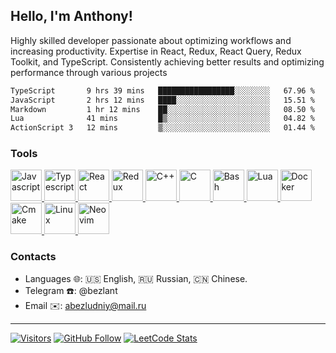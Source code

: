 ## Hello, I'm Anthony!
 
Highly skilled developer passionate about optimizing workflows and increasing productivity. Expertise in React, Redux, React Query, Redux Toolkit, and TypeScript. Consistently achieving better results and optimizing performance through various projects

<!--START_SECTION:waka-->

```txt
TypeScript       9 hrs 39 mins   █████████████████░░░░░░░░   67.96 %
JavaScript       2 hrs 12 mins   ████░░░░░░░░░░░░░░░░░░░░░   15.51 %
Markdown         1 hr 12 mins    ██░░░░░░░░░░░░░░░░░░░░░░░   08.50 %
Lua              41 mins         █▒░░░░░░░░░░░░░░░░░░░░░░░   04.82 %
ActionScript 3   12 mins         ▒░░░░░░░░░░░░░░░░░░░░░░░░   01.44 %
```

<!--END_SECTION:waka-->

### Tools
<a href="https://javascript.info/">
  <img src="https://upload.wikimedia.org/wikipedia/commons/thumb/9/99/Unofficial_JavaScript_logo_2.svg/1200px-Unofficial_JavaScript_logo_2.svg.png" alt="Javascript" width="50"/>
</a>
<a href="https://www.typescriptlang.org/">
  <img src="https://raw.githubusercontent.com/maciejkorsan/typescript-blue/master/logo.svg?sanitize=true" alt="Typescript" width="50"/>
</a>
<a href="https://reactjs.org/">
  <img src="https://upload.wikimedia.org/wikipedia/commons/thumb/a/a7/React-icon.svg/2300px-React-icon.svg.png" alt="React" width="50"/>
</a>
<a href="https://redux-toolkit.js.org/">
  <img src="https://d33wubrfki0l68.cloudfront.net/0834d0215db51e91525a25acf97433051f280f2f/c30f5/img/redux.svg" alt="Redux" width="50"/>
</a>
<a href="https://isocpp.org/">
  <img src="https://i.imgur.com/Ao2P8iG.png" alt="C++" width="50"/>
</a>
<a href="https://en.wikipedia.org/wiki/C_(programming_language)">
  <img src="https://i.imgur.com/zINUxVf.png" alt="C" width="50"/>
</a>
<a href="https://www.wikiwand.com/en/Bash_(Unix_shell)">
  <img src="https://upload.wikimedia.org/wikipedia/commons/thumb/4/4b/Bash_Logo_Colored.svg/1024px-Bash_Logo_Colored.svg.png" alt="Bash" height="50"/>
</a>
<a href="https://www.lua.org/">
  <img src="https://upload.wikimedia.org/wikipedia/commons/thumb/c/cf/Lua-Logo.svg/900px-Lua-Logo.svg.png" alt="Lua" height="50"/>
</a>
<a href="https://www.docker.com/">
  <img src="https://i.imgur.com/VyjCJuz.png" alt="Docker" height="50"/>
</a>
<a href="https://cmake.org/">
  <img src="https://upload.wikimedia.org/wikipedia/commons/thumb/1/13/Cmake.svg/800px-Cmake.svg.png" alt="Cmake" height="50"/>
</a>
<a href="https://en.wikipedia.org/wiki/Linux">
  <img src="https://upload.wikimedia.org/wikipedia/commons/thumb/3/35/Tux.svg/1200px-Tux.svg.png" alt="Linux" height="50"/>
</a>
<a href="https://neovim.io/">
  <img src="https://upload.wikimedia.org/wikipedia/commons/thumb/0/07/Neovim-mark-flat.svg/196px-Neovim-mark-flat.svg.png" alt="Neovim" height="50"/>
</a>


### Contacts
- Languages 🌐: 🇺🇸 English, 🇷🇺 Russian, 🇨🇳 Chinese.
- Telegram ☎️: @bezlant
- Email ✉️: abezludniy@mail.ru
---
[![Visitors](https://shields-io-visitor-counter.herokuapp.com/badge?page=bezlant.bezlant&label=visitors&logo=Codeforces&style=for-the-badge&labelColor=black&color=forestgreen)](https://www.youtube.com/watch?v=dQw4w9WgXcQ)
[![GitHub Follow](https://img.shields.io/github/followers/bezlant?label=follow&logo=github&style=for-the-badge&labelColor=black)](https://github.com/bezlant)
[![LeetCode Stats](https://img.shields.io/badge/dynamic/json?style=for-the-badge&labelColor=black&color=darkorange&label=Solved&query=solvedOverTotal&url=https%3A%2F%2Fleetcode-badge.vercel.app%2Fapi%2Fusers%2Fbezlant&logo=leetcode&logoColor=yellow)](https://leetcode.com/bezlant/)
